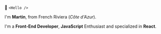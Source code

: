 👋 `<Hello />`

I'm __Martin__, from French Riviera (_Côte d'Azur_).

I'm a **Front-End Developer**, **JavaScript** Enthusiast and specialized in **React**.